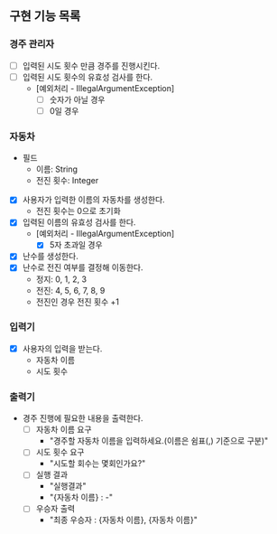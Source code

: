 ## 구현 기능 목록

### 경주 관리자
- [ ] 입력된 시도 횟수 만큼 경주를 진행시킨다.
- [ ] 입력된 시도 횟수의 유효성 검사를 한다.
  - [예외처리 - IllegalArgumentException]
    - [ ] 숫자가 아닐 경우
    - [ ] 0일 경우

### 자동차
- 필드
  - 이름: String
  - 전진 횟수: Integer

- [x] 사용자가 입력한 이름의 자동차를 생성한다.
  - 전진 횟수는 0으로 초기화
- [x] 입력된 이름의 유효성 검사를 한다.
    - [예외처리 - IllegalArgumentException]
      - [x] 5자 초과일 경우
- [x] 난수를 생성한다.
- [x] 난수로 전진 여부를 결정해 이동한다.
  - 정지: 0, 1, 2, 3
  - 전진: 4, 5, 6, 7, 8, 9
  - 전진인 경우 전진 횟수 +1

### 입력기
- [x] 사용자의 입력을 받는다.
  - 자동차 이름
  - 시도 횟수

### 출력기
- 경주 진행에 필요한 내용을 출력한다.
  - [ ] 자동차 이름 요구
    - "경주할 자동차 이름을 입력하세요.(이름은 쉼표(,) 기준으로 구분)"
  - [ ] 시도 횟수 요구
    - "시도할 회수는 몇회인가요?"
  -  [ ] 실행 결과
    - "실행결과"
    - "{자동차 이름} : -"
  - [ ] 우승자 출력
    - "최종 우승자 : {자동차 이름}, {자동차 이름}"